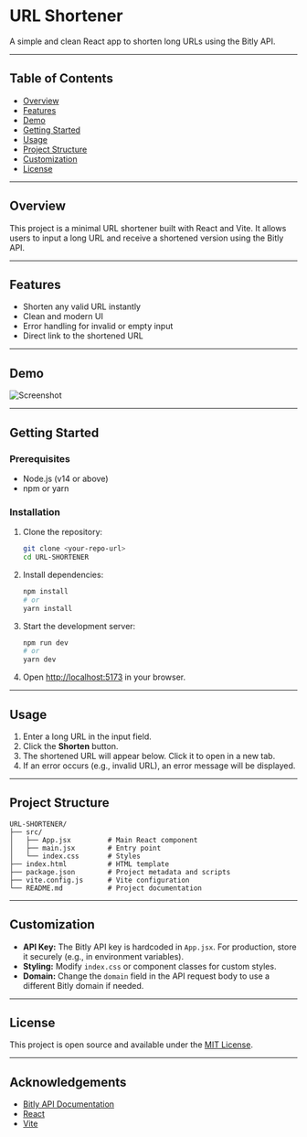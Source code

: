 # URL Shortener

A simple and clean React app to shorten long URLs using the Bitly API.

---

## Table of Contents
- [Overview](#overview)
- [Features](#features)
- [Demo](#demo)
- [Getting Started](#getting-started)
- [Usage](#usage)
- [Project Structure](#project-structure)
- [Customization](#customization)
- [License](#license)

---

## Overview
This project is a minimal URL shortener built with React and Vite. It allows users to input a long URL and receive a shortened version using the Bitly API.

---

## Features
- Shorten any valid URL instantly
- Clean and modern UI
- Error handling for invalid or empty input
- Direct link to the shortened URL

---

## Demo
![Screenshot](demo-screenshot.png)

---

## Getting Started

### Prerequisites
- Node.js (v14 or above)
- npm or yarn

### Installation
1. Clone the repository:
   ```sh
   git clone <your-repo-url>
   cd URL-SHORTENER
   ```
2. Install dependencies:
   ```sh
   npm install
   # or
   yarn install
   ```
3. Start the development server:
   ```sh
   npm run dev
   # or
   yarn dev
   ```
4. Open [http://localhost:5173](http://localhost:5173) in your browser.

---

## Usage
1. Enter a long URL in the input field.
2. Click the **Shorten** button.
3. The shortened URL will appear below. Click it to open in a new tab.
4. If an error occurs (e.g., invalid URL), an error message will be displayed.

---

## Project Structure
```
URL-SHORTENER/
├── src/
│   ├── App.jsx         # Main React component
│   ├── main.jsx        # Entry point
│   └── index.css       # Styles
├── index.html          # HTML template
├── package.json        # Project metadata and scripts
├── vite.config.js      # Vite configuration
└── README.md           # Project documentation
```

---

## Customization
- **API Key:** The Bitly API key is hardcoded in `App.jsx`. For production, store it securely (e.g., in environment variables).
- **Styling:** Modify `index.css` or component classes for custom styles.
- **Domain:** Change the `domain` field in the API request body to use a different Bitly domain if needed.

---

## License
This project is open source and available under the [MIT License](LICENSE).

---

## Acknowledgements
- [Bitly API Documentation](https://dev.bitly.com/docs/getting-started/authentication/)
- [React](https://react.dev/)
- [Vite](https://vitejs.dev/)
